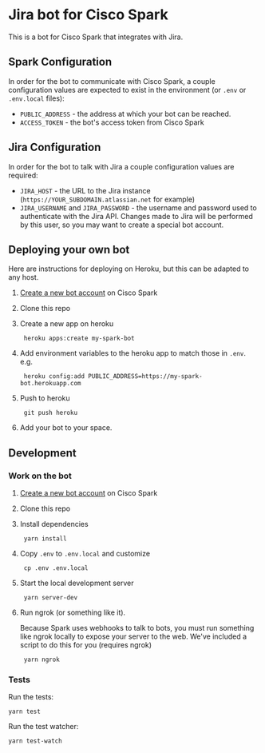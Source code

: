 # Jira bot for Cisco Spark

This is a bot for Cisco Spark that integrates with Jira.

## Spark Configuration

In order for the bot to communicate with Cisco Spark, a couple configuration values
are expected to exist in the environment (or `.env` or `.env.local` files):

* `PUBLIC_ADDRESS` - the address at which your bot can be reached.
* `ACCESS_TOKEN` - the bot's access token from Cisco Spark

## Jira Configuration

In order for the bot to talk with Jira a couple configuration values are required:

* `JIRA_HOST` - the URL to the Jira instance (`https://YOUR_SUBDOMAIN.atlassian.net` for example)
* `JIRA_USERNAME` and `JIRA_PASSWORD` - the username and password used to authenticate with the Jira API. Changes made to Jira will be performed by this user, so you may want to create a special bot account.

## Deploying your own bot

Here are instructions for deploying on Heroku, but this can be adapted to any host.

1. [Create a new bot account](https://developer.ciscospark.com/add-bot.html) on Cisco Spark
1. Clone this repo
1. Create a new app on heroku

        heroku apps:create my-spark-bot

1. Add environment variables to the heroku app to match those in `.env`.
   e.g.

        heroku config:add PUBLIC_ADDRESS=https://my-spark-bot.herokuapp.com

1. Push to heroku

        git push heroku

1. Add your bot to your space.

## Development

### Work on the bot


1. [Create a new bot account](https://developer.ciscospark.com/add-bot.html) on Cisco Spark

1. Clone this repo

1. Install dependencies

        yarn install

1. Copy `.env` to `.env.local` and customize

        cp .env .env.local

1. Start the local development server

        yarn server-dev

1. Run ngrok (or something like it).

    Because Spark uses webhooks to talk to bots, you must run something like ngrok locally to expose your server to the web.
    We've included a script to do this for you (requires ngrok)

        yarn ngrok


### Tests

Run the tests:

    yarn test

Run the test watcher:

    yarn test-watch
